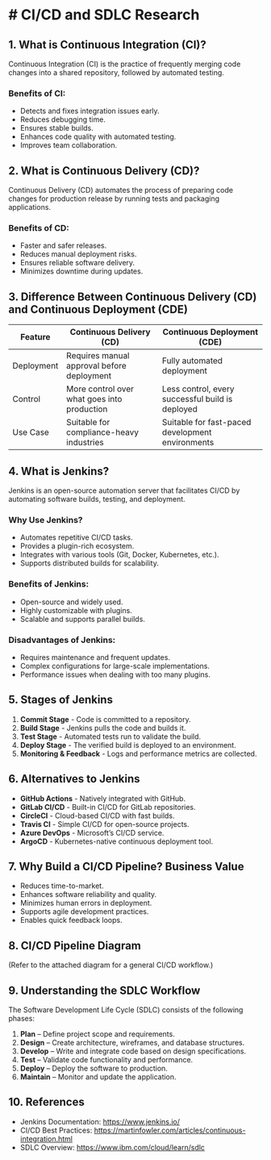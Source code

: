 # # CI/CD and SDLC Research

## 1. What is Continuous Integration (CI)?

Continuous Integration (CI) is the practice of frequently merging code changes into a shared repository, followed by automated testing.

### Benefits of CI:

- Detects and fixes integration issues early.
- Reduces debugging time.
- Ensures stable builds.
- Enhances code quality with automated testing.
- Improves team collaboration.

## 2. What is Continuous Delivery (CD)?

Continuous Delivery (CD) automates the process of preparing code changes for production release by running tests and packaging applications.

### Benefits of CD:

- Faster and safer releases.
- Reduces manual deployment risks.
- Ensures reliable software delivery.
- Minimizes downtime during updates.

## 3. Difference Between Continuous Delivery (CD) and Continuous Deployment (CDE)

| Feature    | Continuous Delivery (CD)                    | Continuous Deployment (CDE)                      |
| ---------- | ------------------------------------------- | ------------------------------------------------ |
| Deployment | Requires manual approval before deployment  | Fully automated deployment                       |
| Control    | More control over what goes into production | Less control, every successful build is deployed |
| Use Case   | Suitable for compliance-heavy industries    | Suitable for fast-paced development environments |

## 4. What is Jenkins?

Jenkins is an open-source automation server that facilitates CI/CD by automating software builds, testing, and deployment.

### Why Use Jenkins?

- Automates repetitive CI/CD tasks.
- Provides a plugin-rich ecosystem.
- Integrates with various tools (Git, Docker, Kubernetes, etc.).
- Supports distributed builds for scalability.

### Benefits of Jenkins:

- Open-source and widely used.
- Highly customizable with plugins.
- Scalable and supports parallel builds.

### Disadvantages of Jenkins:

- Requires maintenance and frequent updates.
- Complex configurations for large-scale implementations.
- Performance issues when dealing with too many plugins.

## 5. Stages of Jenkins

1. **Commit Stage** - Code is committed to a repository.
2. **Build Stage** - Jenkins pulls the code and builds it.
3. **Test Stage** - Automated tests run to validate the build.
4. **Deploy Stage** - The verified build is deployed to an environment.
5. **Monitoring & Feedback** - Logs and performance metrics are collected.

## 6. Alternatives to Jenkins

- **GitHub Actions** - Natively integrated with GitHub.
- **GitLab CI/CD** - Built-in CI/CD for GitLab repositories.
- **CircleCI** - Cloud-based CI/CD with fast builds.
- **Travis CI** - Simple CI/CD for open-source projects.
- **Azure DevOps** - Microsoft’s CI/CD service.
- **ArgoCD** - Kubernetes-native continuous deployment tool.

## 7. Why Build a CI/CD Pipeline? Business Value

- Reduces time-to-market.
- Enhances software reliability and quality.
- Minimizes human errors in deployment.
- Supports agile development practices.
- Enables quick feedback loops.

## 8. CI/CD Pipeline Diagram

(Refer to the attached diagram for a general CI/CD workflow.)

## 9. Understanding the SDLC Workflow

The Software Development Life Cycle (SDLC) consists of the following phases:

1. **Plan** – Define project scope and requirements.
2. **Design** – Create architecture, wireframes, and database structures.
3. **Develop** – Write and integrate code based on design specifications.
4. **Test** – Validate code functionality and performance.
5. **Deploy** – Deploy the software to production.
6. **Maintain** – Monitor and update the application.

## 10. References

- Jenkins Documentation: https://www.jenkins.io/
- CI/CD Best Practices: https://martinfowler.com/articles/continuous-integration.html
- SDLC Overview: https://www.ibm.com/cloud/learn/sdlc

